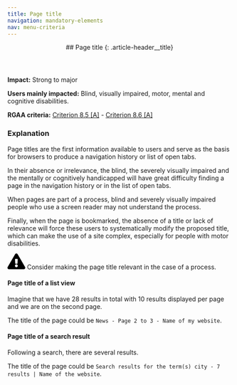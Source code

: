 ```yaml
---
title: Page title
navigation: mandatory-elements
nav: menu-criteria
---
```


<header>
## Page title
{: .article-header__title}
</header>

**Impact:** Strong to major

**Users mainly impacted:** Blind, visually impaired, motor, mental and cognitive disabilities.

**RGAA criteria:** [Criterion 8.5 [A]](http://disic.github.io/rgaa_referentiel_en/criteria.html#crit-8-5) - [Criterion 8.6 [A]](http://disic.github.io/rgaa_referentiel_en/criteria.html#crit-8-6)

### Explanation

Page titles are the first information available to users and serve as the basis for browsers to produce a navigation history or list of open tabs.

In their absence or irrelevance, the blind, the severely visually impaired and the mentally or cognitively handicapped will have great difficulty finding a page in the navigation history or in the list of open tabs.

When pages are part of a process, blind and severely visually impaired people who use a screen reader may not understand the process.

Finally, when the page is bookmarked, the absence of a title or lack of relevance will force these users to systematically modify the proposed title, which can make the use of a site complex, especially for people with motor disabilities.

<div class="important">
<svg role="img" aria-label="Important" xmlns="http://www.w3.org/2000/svg" viewBox="0 0 576 512" width="40" height="36"><title>Important</title><path d="M569.517 440.013C587.975 472.007 564.806 512 527.94 512H48.054c-36.937 0-59.999-40.055-41.577-71.987L246.423 23.985c18.467-32.009 64.72-31.951 83.154 0l239.94 416.028zM288 354c-25.405 0-46 20.595-46 46s20.595 46 46 46 46-20.595 46-46-20.595-46-46-46zm-43.673-165.346l7.418 136c.347 6.364 5.609 11.346 11.982 11.346h48.546c6.373 0 11.635-4.982 11.982-11.346l7.418-136c.375-6.874-5.098-12.654-11.982-12.654h-63.383c-6.884 0-12.356 5.78-11.981 12.654z"/></svg>
Consider making the page title relevant in the case of a process.
</div>

#### Page title of a list view

Imagine that we have 28 results in total with 10 results displayed per page and we are on the second page.

The title of the page could be `News - Page 2 to 3 - Name of my website`.

#### Page title of a search result

Following a search, there are several results.

The title of the page could be `Search results for the term(s) city - 7 results | Name of the website`.


